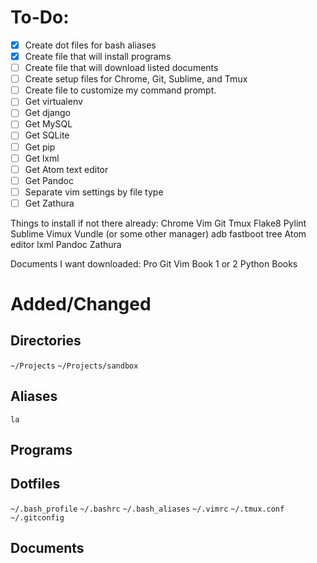To-Do:
======

- [x] Create dot files for bash aliases
- [x] Create file that will install programs
- [ ] Create file that will download listed documents
- [ ] Create setup files for Chrome, Git, Sublime, and Tmux
- [ ] Create file to customize my command prompt.
- [ ] Get virtualenv
- [ ] Get django
- [ ] Get MySQL
- [ ] Get SQLite
- [ ] Get pip
- [ ] Get lxml
- [ ] Get Atom text editor
- [ ] Get Pandoc
- [ ] Separate vim settings by file type
- [ ] Get Zathura

Things to install if not there already:
	Chrome
	Vim
	Git
	Tmux
	Flake8
	Pylint
	Sublime
	Vimux
	Vundle (or some other manager)
	adb
	fastboot
    tree
    Atom editor
    lxml
    Pandoc
    Zathura

Documents I want downloaded:
	Pro Git
	Vim Book
	1 or 2 Python Books

Added/Changed
=============

Directories
-----------

``~/Projects``
``~/Projects/sandbox``


Aliases
-------

``la``


Programs
--------


Dotfiles
--------

``~/.bash_profile``
``~/.bashrc``
``~/.bash_aliases``
``~/.vimrc``
``~/.tmux.conf``
``~/.gitconfig``


Documents
---------
